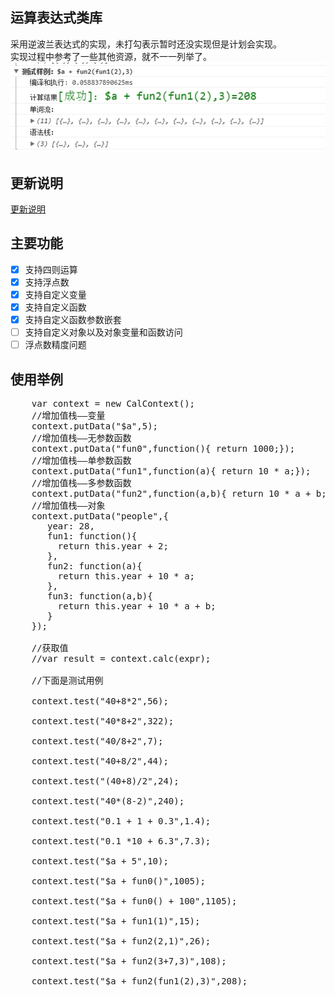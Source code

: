 ## 运算表达式类库
采用逆波兰表达式的实现，未打勾表示暂时还没实现但是计划会实现。  
实现过程中参考了一些其他资源，就不一一列举了。  
![结果图片](/demo1.jpg)


## 更新说明
[更新说明](UPDATE.md "更新说明")

## 主要功能
- [x] 支持四则运算
- [x] 支持浮点数
- [x] 支持自定义变量
- [x] 支持自定义函数
- [x] 支持自定义函数参数嵌套
- [ ] 支持自定义对象以及对象变量和函数访问
- [ ] 浮点数精度问题

## 使用举例
  <pre>
    var context = new CalContext();
    //增加值栈——变量
    context.putData("$a",5);
    //增加值栈——无参数函数
    context.putData("fun0",function(){ return 1000;});
    //增加值栈——单参数函数
    context.putData("fun1",function(a){ return 10 * a;});
    //增加值栈——多参数函数
    context.putData("fun2",function(a,b){ return 10 * a + b;});
    //增加值栈——对象
    context.putData("people",{
       year: 28,
       fun1: function(){
         return this.year + 2;
       },
       fun2: function(a){
         return this.year + 10 * a;
       },
       fun3: function(a,b){
         return this.year + 10 * a + b;
       }
    });

    //获取值
    //var result = context.calc(expr);

    //下面是测试用例

    context.test("40+8*2",56);

    context.test("40*8+2",322);

    context.test("40/8+2",7);

    context.test("40+8/2",44);

    context.test("(40+8)/2",24);

    context.test("40*(8-2)",240);

    context.test("0.1 + 1 + 0.3",1.4);

    context.test("0.1 *10 + 6.3",7.3);

    context.test("$a + 5",10);

    context.test("$a + fun0()",1005);

    context.test("$a + fun0() + 100",1105);

    context.test("$a + fun1(1)",15);

    context.test("$a + fun2(2,1)",26);

    context.test("$a + fun2(3+7,3)",108);

    context.test("$a + fun2(fun1(2),3)",208);  
  </pre>

